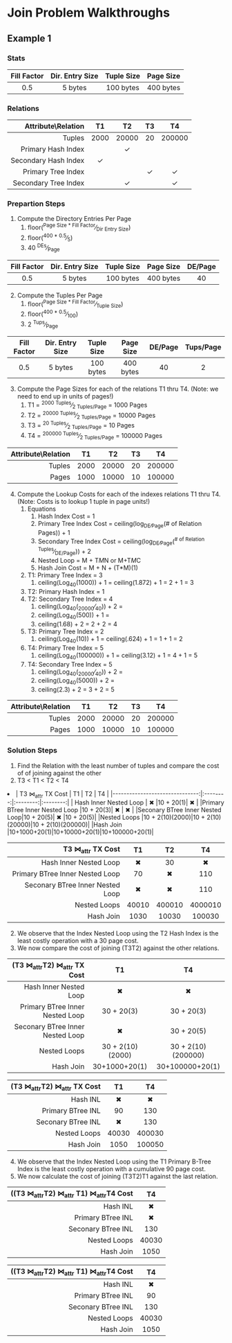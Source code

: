 # Join Problem Walkthroughs
## Example 1
### Stats
|Fill Factor|Dir. Entry Size|Tuple Size|Page Size|    
|:---------:|:-------------:|:--------:|:-------:|  
|     0.5   |    5 bytes    | 100 bytes|400 bytes|

### Relations
| Attribute\Relation |    T1    |    T2    |    T3    |    T4    |    
|-------------------:|:--------:|:--------:|:--------:|:--------:|
|       Tuples       |  2000    |  20000   |    20    |  200000  |  
| Primary Hash Index |          |     ✓    |          |          |  
|Secondary Hash Index|     ✓    |          |          |          |  
| Primary Tree Index |          |          |    ✓     |     ✓    |  
|Secondary Tree Index|          |     ✓    |          |     ✓    |  

### Prepartion Steps 
1. Compute the Directory Entries Per Page
   1.  floor(<sup>Page Size * Fill Factor</sup>&frasl;<sub>Dir Entry Size</sub>)  
   2.  floor(<sup>400 * 0.5</sup>&frasl;<sub>5</sub>) 
   3.  40 <sup>DEs</sup>&frasl;<sub>Page</sub>
   
|Fill Factor|Dir. Entry Size|Tuple Size|Page Size|DE/Page|    
|:---------:|:-------------:|:--------:|:-------:|:-----:|     
|     0.5   |    5 bytes    | 100 bytes|400 bytes|  40   |  

2. Compute the Tuples Per Page
   1.  floor(<sup>Page Size * Fill Factor</sup>&frasl;<sub>Tuple Size</sub>) 
   2.  floor(<sup>400 * 0.5</sup>&frasl;<sub>100</sub>)  
   3.  2 <sup>Tups</sup>&frasl;<sub>Page</sub>

|Fill Factor|Dir. Entry Size|Tuple Size|Page Size|DE/Page|Tups/Page|    
|:---------:|:-------------:|:--------:|:-------:|:-----:|:-------:|   
|     0.5   |    5 bytes    | 100 bytes|400 bytes|  40   |    2    |  

3. Compute the Page Sizes for each of the relations T1 thru T4. (Note: we need to end up in units of pages!)
   1.  T1 = <sup>2000 Tuples</sup>&frasl;<sub>2 Tuples/Page</sub> = 1000 Pages  
   1.  T2 = <sup>20000 Tuples</sup>&frasl;<sub>2 Tuples/Page</sub> = 10000 Pages  
   1.  T3 = <sup>20 Tuples</sup>&frasl;<sub>2 Tuples/Page</sub> = 10 Pages  
   1.  T4 = <sup>200000 Tuples</sup>&frasl;<sub>2 Tuples/Page</sub> = 100000 Pages  

| Attribute\Relation |    T1    |    T2    |    T3    |    T4    |      
|-------------------:|:--------:|:--------:|:--------:|:--------:|
|       Tuples       |  2000    |  20000   |    20    |  200000  | 
|       Pages        |  1000    |  10000   |    10    |  100000  |  

4. Compute the Lookup Costs for each of the indexes relations T1 thru T4. (Note: Costs is to lookup 1 tuple in page units!)
   1.  Equations
       1. Hash Index Cost = 1
       2. Primary Tree Index Cost = ceiling(log<sub>DE&frasl;Page</sub>(# of Relation Pages)) + 1
       3. Secondary Tree Index Cost = ceiling(log<sub>DE&frasl;Page</sub>(<sup># of Relation Tuples</sup>&frasl;<sub>DE/Page</sub>)) + 2
       4. Nested Loop = M + T*M*N or M+T*M*C
       5. Hash Join Cost = M + N + (T*M)(1)
   2.  T1: Primary Tree Index = 3
       1.  ceiling(Log<sub>40</sub>(1000)) + 1 = ceiling(1.872) + 1 = 2 + 1 = 3 
   3.  T2: Primary Hash Index = 1  
   3.  T2: Secondary Tree Index = 4
       1.  ceiling(Log<sub>40</sub>(<sub>20000</sub>&frasl;<sub>40</sub>)) + 2 = 
       2.  ceiling(Log<sub>40</sub>(500)) + 1 = 
       3.  ceiling(1.68) + 2 = 2 + 2 = 4 
   4.  T3: Primary Tree Index = 2
       1.  ceiling(Log<sub>40</sub>(10)) + 1 = ceiling(.624) + 1 = 1 + 1 = 2  
   4.  T4: Primary Tree Index = 5
       1.  ceiling(Log<sub>40</sub>(100000)) + 1 = ceiling(3.12) + 1 = 4 + 1 = 5   
   4.  T4: Secondary Tree Index = 5
       1.  ceiling(Log<sub>40</sub>(<sub>20000</sub>&frasl;<sub>40</sub>)) + 2 = 
       2.  ceiling(Log<sub>40</sub>(5000)) + 2 = 
       3.  ceiling(2.3) + 2 = 3 + 2 = 5  

| Attribute\Relation |    T1    |    T2    |    T3    |    T4    |      
|-------------------:|:--------:|:--------:|:--------:|:--------:|
|       Tuples       |  2000    |  20000   |    20    |  200000  | 
|       Pages        |  1000    |  10000   |    10    |  100000  |  
      
### Solution Steps
1.  Find the Relation with the least number of tuples and compare the cost of of joining against the other
   1. T3 < T1 < T2 < T4
 
<li>
| T3 ⋈<sub>attr</sub> TX Cost   |    T1    |    T2    |    T4    |   
|-------------------------------:|:--------:|:--------:|:--------:| 
| Hash Inner Nested Loop         |     ✖    |10 + 20(1)|    ✖     |  
|Primary BTree Inner Nested Loop |10 + 20(3)|    ✖     |    ✖     |  
|Seconary BTree Inner Nested Loop|10 + 20(5)|    ✖     |10 + 20(5)|  
|Nested Loops                    |10 + 2(10)(2000)|10 + 2(10)(20000)|10 + 2(10)(200000)|   
|Hash Join                       |10+1000+20(1)|10+10000+20(1)|10+100000+20(1)|    

| T3 ⋈<sub>attr</sub> TX Cost   |    T1    |    T2    |    T4    |   
|-------------------------------:|:--------:|:--------:|:--------:| 
| Hash Inner Nested Loop         |     ✖    |   30     |    ✖     |  
|Primary BTree Inner Nested Loop |    70    |    ✖     |   110    |  
|Seconary BTree Inner Nested Loop|     ✖    |    ✖     |   110    |  
|Nested Loops                    |40010     |400010    |4000010   |   
|Hash Join                       |1030      |10030     |100030    |   
</li>

2. We observe that the Index Nested Loop using the T2 Hash Index is the least costly operation with a 30 page cost.
3. We now compare the cost of joining (T3T2) against the other relations.

| (T3 ⋈<sub>attr</sub>T2) ⋈<sub>attr</sub> TX Cost   |    T1    |    T4    |   
|-------------------------------:|:--------:|:--------:|  
| Hash Inner Nested Loop         |     ✖    |    ✖     |  
|Primary BTree Inner Nested Loop |30 + 20(3)|30 + 20(3)|  
|Seconary BTree Inner Nested Loop|     ✖    |30 + 20(5)|  
|Nested Loops                    |30 + 2(10)(2000)|30 + 2(10)(200000)|   
|Hash Join                       |30+1000+20(1)|30+100000+20(1)|    

| (T3 ⋈<sub>attr</sub>T2) ⋈<sub>attr</sub> TX Cost|  T1   |  T4    |   
|-------------------------------------------------:|:-----:|:------:|  
| Hash INL                                         |   ✖   |    ✖   |  
|Primary BTree INL                                 |90     |130     |  
|Seconary BTree INL                                |   ✖    |130     |  
|Nested Loops                                      |40030  |400030  |   
|Hash Join                                         |1050   |100050  | 

4. We observe that the Index Nested Loop using the T1 Primary B-Tree Index is the least costly operation with a cumulative 90 page cost.
5. We now calculate the cost of joining (T3T2)T1 against the last relation.

| ((T3 ⋈<sub>attr</sub>T2) ⋈<sub>attr</sub> T1) ⋈<sub>attr</sub>T4 Cost|  T4   | 
|----------------------------------------------------------------------:|:-----:| 
| Hash INL                                                              |   ✖   |  
|Primary BTree INL                                                      |  ✖    |  
|Seconary BTree INL                                                     |130    |  
|Nested Loops                                                           |40030  |   
|Hash Join                                                              |1050   |   

| ((T3 ⋈<sub>attr</sub>T2) ⋈<sub>attr</sub> T1) ⋈<sub>attr</sub>T4 Cost|  T4   | 
|----------------------------------------------------------------------:|:-----:| 
| Hash INL                                                              |   ✖   |  
|Primary BTree INL                                                      |90     |  
|Seconary BTree INL                                                     |130    |  
|Nested Loops                                                           |40030  |   
|Hash Join                                                              |1050   | 
